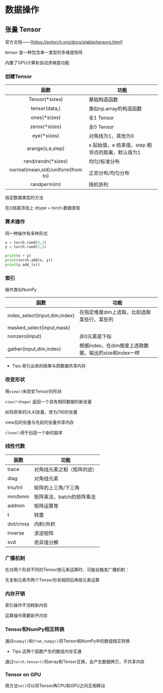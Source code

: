 # 数据操作

## 张量 Tensor

官方文档——[https://pytorch.org/docs/stable/tensors.html]



tensor 是一种包含单一类型的多维度矩阵

内置了GPU计算和自动求梯度功能



### 创建Tensor

|               函数                | 功能                                             |
| :-------------------------------: | ------------------------------------------------ |
|          Tensor(*sizes)           | 基础构造函数                                     |
|           tensor(data,)           | 类似np.array的构造函数                           |
|           ones(*sizes)            | 全1 Tensor                                       |
|           zeros(*sizes)           | 全0 Tensor                                       |
|            eye(*sizes)            | 对角线为1，其他为0                               |
|         arange(s,e,step)          | s 起始值，e 结束值，step 相邻点的距离，默认值为1 |
|        rand/randn(*sizes)         | 均匀/标准分布                                    |
| normal(mean,std)/uniform(from to) | 正态分布/均匀分布                                |
|            randperm(m)            | 随机排列                                         |



指定数据类型的方法

在()结尾添加上 dtype = torch.数据类型



### 算术操作

同一种操作有多种形式

```python
x = torch.rand(5,3)
y = torch.rand(5,3)
```
```python
print(x + y)
print(torch.add(x, y))
print(y.add_(x))
```



### 索引

操作类似NumPy

| 函数                          | 功能                                                  |
| ----------------------------- | ----------------------------------------------------- |
| index_select(input,dim,index) | 在指定维度dim上选取，比如选取某些行、某些列           |
| masked_select(input,mask)     |                                                       |
| nonzero(input)                | 非0元素是下标                                         |
| gather(input,dim,index)       | 根据index，在dim维度上选取数据，输出的size和index一样 |



- Tips 索引出来的结果与原数据共享内存



### 改变形状

用`view()`来改变Tensor的形状

`view(*shape)` 返回一个具有相同数据的新张量

如将原来的[4,4]张量，改为[16]的张量

view后的张量与先前的张量共享内存



`clone()`用于创造一个新的副本



### 线性代数

| 函数      | 功能                       |
| --------- | -------------------------- |
| trace     | 对角线元素之和（矩阵的迹） |
| diag      | 对角线元素                 |
| triu/tril | 矩阵的上三角/下三角        |
| mm/bmm    | 矩阵乘法，batch的矩阵乘法  |
| addmm     | 矩阵运算等                 |
| t         | 转置                       |
| dot/cross | 内积/外积                  |
| inverse   | 求逆矩阵                   |
| svd       | 奇异值分解                 |



### 广播机制

在对两个形状不同的Tensor按元素运算时，可能会触发广播机制：

先复制元素市两个Tensor形状相同后再按元素运算



### 内存开销

索引操作不消耗新内存

运算操作需要新开内存

### Tensor和NumPy相互转换

通过`numpy()`和`from_numpy()`将Tensor和NumPy中的数组相互转换

- Tips 这两个函数产生的数组内存互通 

通过`torch.tensor()`将array和Tensor互换，会产生数据拷贝，不共享内存

### Tensor on GPU

用方法`to()`可以将Tensor再CPU和GPU之间互相移动
